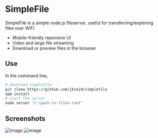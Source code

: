 # SimpleFile
SimpleFile is a simple node.js fileserver, useful for transferring/exploring files over WiFi.

- Mobile-friendly reponsive UI
- Video and large file streaming
- Download or preview files in the browser

## Use
In the command line,
```sh
# download simplefile
git clone https://github.com/jkrei0/simplefile
npm install
# start the server
node server "C:\path-to-files-root"
```


## Screenshots

![image](https://github.com/jkrei0/simplefile/assets/51007423/340af5f4-b0d6-4f70-87f1-4401d64093ed)
![image](https://github.com/jkrei0/simplefile/assets/51007423/d4af8943-6616-4231-a457-0156c58b8269)

